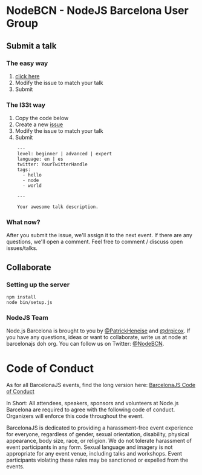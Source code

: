# NodeBCN - NodeJS Barcelona User Group

## Submit a talk

### The easy way
1. [click here](https://github.com/barcelona-js/node/issues/new?title=Your%20Awesome%20Talk&body=---%0Alevel:%20beginner%20|%20advanced%20|%20expert%0Alanguage:%20en%20|%20es%0Atwitter:%20YourTwitterHandle%0Atags:%0A%20%20-%20hello%0A%20%20-%20node%0A---%0A%0AYour%20awesome%20talk%20description.)
2. Modify the issue to match your talk
3. Submit

### The l33t way
1. Copy the code below
2. Create a new [issue](https://github.com/barcelona-js/node/issues/new)
3. Modify the issue to match your talk
4. Submit

```
    ---
    level: beginner | advanced | expert
    language: en | es
    twitter: YourTwitterHandle
    tags:
      - hello
      - node
      - world

    ---

    Your awesome talk description.
```

### What now?

After you submit the issue, we'll assign it to the next event. If there are any questions, we'll open a comment. Feel free to comment / discuss open issues/talks.


## Collaborate
### Setting up the server

    npm install
    node bin/setup.js


### NodeJS Team
Node.js Barcelona is brought to you by [@PatrickHeneise](https://twitter.com/PatrickHeneise) and [@drpicox](https://twitter.com/drpicox). If you have any questions, ideas or want to collaborate, write us at node at barcelonajs doh org. You can follow us on Twitter: [@NodeBCN](https://twitter.com/nodebcn).


# Code of Conduct
As for all BarcelonaJS events, find the long version here: [BarcelonaJS Code of Conduct](http://barcelonajs.org/code)

In Short:
All attendees, speakers, sponsors and volunteers at Node.js Barcelona are required to agree with the following code of conduct. Organizers will enforce this code throughout the event.

BarcelonaJS is dedicated to providing a harassment-free event experience for everyone, regardless of gender, sexual orientation, disability, physical appearance, body size, race, or religion. We do not tolerate harassment of event participants in any form. Sexual language and imagery is not appropriate for any event venue, including talks and workshops. Event participants violating these rules may be sanctioned or expelled from the events.
